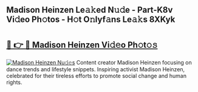 ## Madison Heinzen Le𝚊𝚔ed N𝚞𝚍e - Part-K8v Vi𝚍eo Ph𝚘tos - H𝚘t O𝚗lyf𝚊ns Le𝚊𝚔s 8XKyk

# <h2><a href="http://hf10k0.feru.top/?c=Madison+Heinzen">🔗 👉 🔴 Madison Heinzen Vi𝚍𝚎o Ph𝚘t𝚘𝚜</a></h2>

[![Madison Heinzen Nu𝚍𝚎s](https://i.imgur.com/0TWrTi3.gif)](http://hf10k0.feru.top/?c=Madison+Heinzen)
Content creator Madison Heinzen focusing on dance trends and lifestyle snippets. Inspiring activist Madison Heinzen, celebrated for their tireless efforts to promote social change and human rights. 

